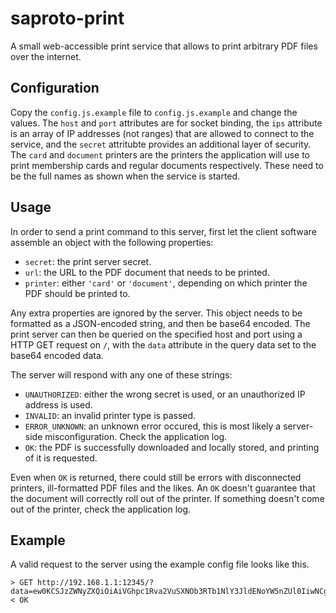 # saproto-print
A small web-accessible print service that allows to print arbitrary PDF files over the internet.

## Configuration
Copy the `config.js.example` file to `config.js.example` and change the values. The `host` and `port` attributes are for socket binding, the `ips` attribute is an array of IP addresses (not ranges) that are allowed to connect to the service, and the `secret` attritubte provides an additional layer of security. The `card` and `document` printers are the printers the application will use to print membership cards and regular documents respectively. These need to be the full names as shown when the service is started.

## Usage
In order to send a print command to this server, first let the client software assemble an object with the following properties:

* `secret`: the print server secret.
* `url`: the URL to the PDF document that needs to be printed.
* `printer`: either `'card'` or `'document'`, depending on which printer the PDF should be printed to.

Any extra properties are ignored by the server. This object needs to be formatted as a JSON-encoded string, and then be base64 encoded. The print server can then be queried on the specified host and port using a HTTP GET request on `/`, with the `data` attribute in the query data set to the base64 encoded data.

The server will respond with any one of these strings:

* `UNAUTHORIZED`: either the wrong secret is used, or an unauthorized IP address is used.
* `INVALID`: an invalid printer type is passed.
* `ERROR_UNKNOWN`: an unknown error occured, this is most likely a server-side misconfiguration. Check the application log.
* `OK`: the PDF is successfully downloaded and locally stored, and printing of it is requested.

Even when `OK` is returned, there could still be errors with disconnected printers, ill-formatted PDF files and the likes. An `OK` doesn't guarantee that the document will correctly roll out of the printer. If something doesn't come out of the printer, check the application log.

## Example

A valid request to the server using the example config file looks like this.

```
> GET http://192.168.1.1:12345/?data=ew0KCSJzZWNyZXQiOiAiVGhpc1Rva2VuSXNOb3RTb1NlY3JldENoYW5nZUl0IiwNCgkidXJsIjogImh0dHA6Ly91bmVjLmVkdS5hei9hcHBsaWNhdGlvbi91cGxvYWRzLzIwMTQvMTIvcGRmLXNhbXBsZS5wZGYiLA0KCSJwcmludGVyIjogImRvY3VtZW50Ig0KfQ
< OK
```